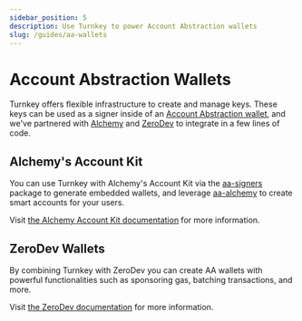 ```yaml
---
sidebar_position: 5
description: Use Turnkey to power Account Abstraction wallets
slug: /guides/aa-wallets
---
```


# Account Abstraction Wallets

Turnkey offers flexible infrastructure to create and manage keys. These keys can be used as a signer inside of an [Account Abstraction wallet](https://www.erc4337.io/), and we've partnered with [Alchemy](https://www.alchemy.com/) and [ZeroDev](https://zerodev.app/) to integrate in a few lines of code.

## Alchemy's Account Kit

You can use Turnkey with Alchemy's Account Kit via the [aa-signers](https://accountkit.alchemy.com/packages/aa-signers/turnkey/introduction.html) package to generate embedded wallets, and leverage [aa-alchemy](https://accountkit.alchemy.com/packages/aa-alchemy/index.html) to create smart accounts for your users.

Visit [the Alchemy Account Kit documentation](https://accountkit.alchemy.com/smart-accounts/signers/guides/turnkey.html) for more information.

## ZeroDev Wallets

By combining Turnkey with ZeroDev you can create AA wallets with powerful functionalities such as sponsoring gas, batching transactions, and more.

Visit [the ZeroDev documentation](https://docs-v4.zerodev.app/create-wallets/integrations/turnkey) for more information.
